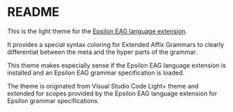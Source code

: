 # README

This is the light theme for the [Epsilon EAG language extension](https://link).

It provides a special syntax coloring for Extended Affix Grammars to clearly differentiat between the meta and the hyper parts of the grammar.

This theme makes especially sense if the Epsilon EAG language extension is installed and an Epsilon EAG grammar specification is loaded.

The theme is originated from Visual Studio Code Light+ theme and extended for scopes provided by the Epsilon EAG language extension for Epsilon grammar specifications.